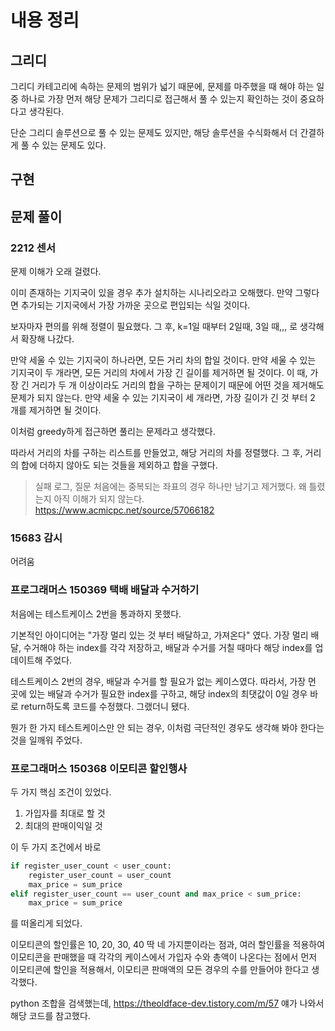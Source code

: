 # 내용 정리
## 그리디
그리디 카테고리에 속하는 문제의 범위가 넓기 때문에,
문제를 마주했을 때 해야 하는 일 중 하나로 가장 먼저 
해당 문제가 그리디로 접근해서 풀 수 있는지 확인하는 것이 중요하다고 생각된다.

단순 그리디 솔루션으로 풀 수 있는 문제도 있지만,
해당 솔루션을 수식화해서 더 간결하게 풀 수 있는 문제도 있다.
## 구현


## 문제 풀이

### 2212 센서
문제 이해가 오래 걸렸다.

이미 존재하는 기지국이 있을 경우 추가 설치하는 시나리오라고 오해했다.
만약 그렇다면 추가되는 기지국에서 가장 가까운 곳으로 편입되는 식일 것이다.

보자마자 편의를 위해 정렬이 필요했다.
그 후, k=1일 때부터 2일때, 3일 때,,, 로 생각해서 확장해 나갔다.

만약 세울 수 있는 기지국이 하나라면, 모든 거리 차의 합일 것이다.
만약 세울 수 있는 기지국이 두 개라면, 모든 거리의 차에서 가장 긴 길이를 제거하면 될 것이다.
이 때, 가장 긴 거리가 두 개 이상이라도 거리의 합을 구하는 문제이기 때문에 어떤 것을 제거해도 문제가 되지 않는다.
만약 세울 수 있는 기지국이 세 개라면, 가장 길이가 긴 것 부터 2 개를 제거하면 될 것이다.

이처럼 greedy하게 접근하면 풀리는 문제라고 생각했다.

따라서 거리의 차를 구하는 리스트를 만들었고, 해당 거리의 차를 정렬했다.
그 후, 거리의 합에 더하지 않아도 되는 것들을 제외하고 합을 구했다.

>실패 로그, 질문
처음에는 중복되는 좌표의 경우 하나만 남기고 제거했다. 왜 틀렸는지 아직 이해가 되지 않는다.
https://www.acmicpc.net/source/57066182

### 15683 감시
어려움

### 프로그래머스 150369 택배 배달과 수거하기
처음에는 테스트케이스 2번을 통과하지 못했다.

기본적인 아이디어는 "가장 멀리 있는 것 부터 배달하고, 가져온다" 였다.
가장 멀리 배달, 수거해야 하는 index를 각각 저장하고,
배달과 수거를 거칠 때마다 해당 index를 업데이트해 주었다.

테스트케이스 2번의 경우, 배달과 수거를 할 필요가 없는 케이스였다.
따라서, 가장 먼 곳에 있는 배달과 수거가 필요한 index를 구하고, 
해당 index의 최댓값이 0일 경우 바로 return하도록 코드를 수정했다.
그랬더니 됐다.

뭔가 한 가지 테스트케이스만 안 되는 경우, 이처럼 극단적인 경우도 생각해 봐야 한다는 것을 일깨워 주었다.

### 프로그래머스 150368 이모티콘 할인행사
두 가지 핵심 조건이 있었다.
1. 가입자를 최대로 할 것
2. 최대의 판매이익일 것

이 두 가지 조건에서 바로 
```python
if register_user_count < user_count:
    register_user_count = user_count
    max_price = sum_price
elif register_user_count == user_count and max_price < sum_price:
    max_price = sum_price
```
를 떠올리게 되었다.

이모티콘의 할인률은 10, 20, 30, 40 딱 네 가지뿐이라는 점과,
여러 할인률을 적용하여 이모티콘을 판매했을 때 각각의 케이스에서 가입자 수와 총액이 나온다는 점에서
먼저 이모티콘에 할인을 적용해서, 이모티콘 판매액의 모든 경우의 수를 만들어야 한다고 생각했다.

python 조합을 검색했는데,
https://theoldface-dev.tistory.com/m/57
얘가 나와서 해당 코드를 참고했다.


